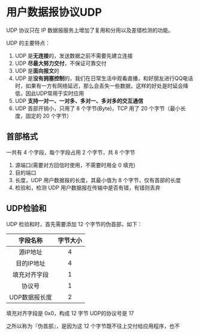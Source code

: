 # 用户数据报协议UDP

UDP 协议只在 IP 数据报服务上增加了复用和分用以及差错检测的功能。

UDP 的主要特点：
1. UDP 是**无连接**的，发送数据之前不需要先建立连接
2. UDP **尽最大努力交付**，不保证可靠交付
3. UDP 是**面向报文**的
4. UDP 是**没有拥塞控制**的，我们在日常生活中观看直播，和好朋友进行QQ电话时，如果有一方有网络延迟，那么会丢失一些数据，这样的好处是时延会降低，因此UDP常用于实时应用
5. UDP **支持一对一、一对多、多对一、多对多的交互通信**
6. UDP 首部开销小，只用了 8 个字节(Byte)，TCP 用了 20 个字节（最小长度，固定的 20 个字节）

## 首部格式
一共有 4 个字段，每个字段占用 2 个字节，共 8 个字节
1. 源端口(需要对方回信时使用，不需要时用全 0 填充)
2. 目的端口
3. 长度，UDP 用户数据报的长度，其最小值为 8 个字节，仅有首部的长度
4. 检验和，检测 UDP 用户数据报在传输中是否有错，有错则丢弃


## UDP检验和

UDP 检验和时，首先需要添加 12 个字节的伪首部，如下：

|字段名称|字节大小|
|:--:|:--:|
|源IP地址|4|
|目的IP地址|4|
|填充对齐字段|1|
|协议号|1|
|UDP数据报长度|2|

填充对齐字段是 0x0，构成 12 字节
UDP的协议号是 17

之所以称为『伪首部』，是因为这 12 个字节既不往上交付给应用程序，也不